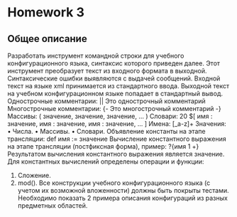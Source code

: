 # Homework 3
## Общее описание 
Разработать инструмент командной строки для учебного конфигурационного 
языка, синтаксис которого приведен далее. Этот инструмент преобразует текст из 
входного формата в выходной. Синтаксические ошибки выявляются с выдачей 
сообщений. 
Входной текст на языке xml принимается из стандартного ввода. Выходной 
текст на учебном конфигурационном языке попадает в стандартный вывод. 
Однострочные комментарии: 
|| Это однострочный комментарий 
Многострочные комментарии: 
{- 
Это многострочный 
комментарий -} 
Массивы: 
( значение, значение, значение, ... ) 
Словари: 
20 
$[ 
имя : значение, 
имя : значение, 
имя : значение, 
... 
] 
Имена: 
[_a-z]+ 
Значения: 
• Числа. 
• Массивы. 
• Словари. 
Объявление константы на этапе трансляции: 
def имя := значение 
Вычисление константного выражения на этапе трансляции (постфиксная 
форма), пример: 
?{имя 1 +} 
Результатом вычисления константного выражения является значение. 
Для константных вычислений определены операции и функции: 
1. Сложение. 
2. mod(). 
Все конструкции учебного конфигурационного языка (с учетом их 
возможной вложенности) должны быть покрыты тестами. Необходимо показать 2 
примера описания конфигураций из разных предметных областей.
